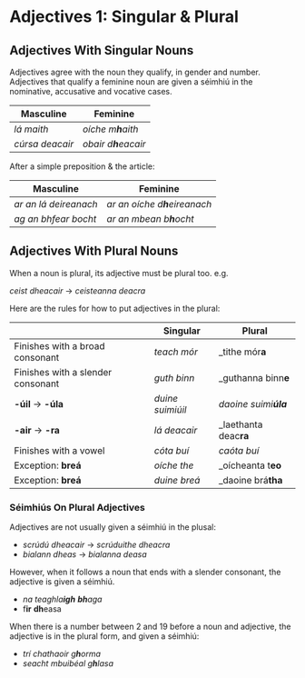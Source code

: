 # Adjectives 1: Singular & Plural


## Adjectives With Singular Nouns

Adjectives agree with the noun they qualify, in gender and number. Adjectives
that qualify a feminine noun are given a séimhiú in the nominative, accusative
and vocative cases.

| Masculine       | Feminine             |
| --------------- | -------------------- |
| _lá maith_      | _oíche m**h**aith_   |
| _cúrsa deacair_ | _obair d**h**eacair_ |

After a simple preposition & the article:

| Masculine             | Feminine                      |
| --------------------- | ----------------------------- |
| _ar an lá deireanach_ | _ar an oíche d**h**eireanach_ |
| _ag an bhfear bocht_  | _ar an mbean b**h**ocht_      |


## Adjectives With Plural Nouns

When a noun is plural, its adjective must be plural too. e.g.

_ceist dheacair_  ->  _ceisteanna deacra_

Here are the rules for how to put adjectives in the plural:

|       | Singular      | Plural |
| ----- | ------------- | ------ |
| Finishes with a broad consonant   | _teach mór_      | _tithe mór**a**       |
| Finishes with a slender consonant | _guth binn_      | _guthanna binn**e**   |
| **-úil** -> **-úla**              | _duine suimiúil_ | _daoine suimi**úla**_ |
| **-air** -> **-ra**               | _lá deacair_     | _laethanta deac**ra** |
| Finishes with a vowel             | _cóta buí_       | _caóta buí_           |
| Exception: **breá**               | _oíche the_      | _oícheanta t**eo**    |
| Exception: **breá**               | _duine breá_     | _daoine brá**tha**    |

### Séimhiús On Plural Adjectives

Adjectives are not usually given a séimhiú in the plusal:

* _scrúdú dheacair_ -> _scrúduithe dheacra_
* _bialann dheas_ -> _bialanna deasa_

However, when it follows a noun that ends with a slender consonant, the
adjective is given a séimhiú.

* _na teaghla**igh** **bh**aga_
* f**ir** **dh**easa

When there is a number between 2 and 19 before a noun and adjective, the
adjective is in the plural form, and given a séimhiú:

* _trí chathaoir g**h**orma_
* _seacht mbuibéal g**h**lasa_